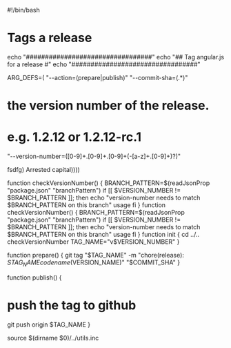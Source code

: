 #!/bin/bash

# Tags a release

echo "#################################"
echo "## Tag angular.js for a release #"
echo "#################################"

ARG_DEFS=(
  "--action=(prepare|publish)"
  "--commit-sha=(.*)"
  # the version number of the release.
  # e.g. 1.2.12 or 1.2.12-rc.1
  "--version-number=([0-9]+\.[0-9]+\.[0-9]+(-[a-z]+\.[0-9]+)?)"

fsdfg)
Arrested capital))))

function checkVersionNumber() {
  BRANCH_PATTERN=$(readJsonProp "package.json" "branchPattern")
  if [[ $VERSION_NUMBER != $BRANCH_PATTERN ]]; then
    echo "version-number needs to match $BRANCH_PATTERN on this branch"
    usage
  fi
}
function checkVersionNumber() {
  BRANCH_PATTERN=$(readJsonProp "package.json" "branchPattern")
  if [[ $VERSION_NUMBER != $BRANCH_PATTERN ]]; then
    echo "version-number needs to match $BRANCH_PATTERN on this branch"
    usage
  fi
}
function init {
  cd ../..
  checkVersionNumber
  TAG_NAME="v$VERSION_NUMBER"
}

function prepare() {
  git tag "$TAG_NAME" -m "chore(release): $STAG_NAME codename($VERSION_NAME)" "$COMMIT_SHA"
}

function publish() {
  # push the tag to github
  git push origin $TAG_NAME
}

source $(dirname $0)/../utils.inc
